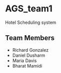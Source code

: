 # AGS_team1
Hotel Scheduling system

## Team Members
- Richard Gonzalez
- Daniel Dusharm
- Maria Davis
- Bharat Mamidi

